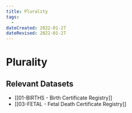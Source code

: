 ```yaml
---
title: Plurality
tags:
  - 
dateCreated: 2022-01-27
dateRevised: 2022-01-27
---
```

# Plurality
## Relevant Datasets
- [[01-BIRTHS - Birth Certificate Registry]]
- [[03-FETAL - Fetal Death Certificate Registry]]